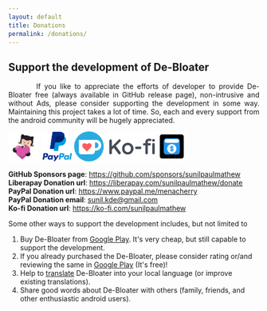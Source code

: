 ```yaml
---
layout: default
title: Donations
permalink: /donations/
---
```


<style>
    tab1 { padding-left: 4em; }
</style>

## Support the development of De-Bloater

<p style="text-align: justify;"><tab1>If you like to appreciate the efforts of developer to provide De-Bloater free (always available in GitHub release page), non-intrusive and without Ads, please consider supporting the development in some way. Maintaining this project takes a lot of time. So, each and every support from the android community will be hugely appreciated.</tab1></p>

<p><a href="https://github.com/sponsors/sunilpaulmathew" target="_blank"><img src="https://github.com/SmartPack/SmartPack.github.io/blob/master/assets/pic014.png?raw=true" alt="" height="60" /></a> <a href="https://liberapay.com/sunilpaulmathew/donate" target="_blank"><img src="https://liberapay.com/assets/widgets/donate.svg" alt="" height="60" /></a> <a href="https://www.paypal.me/menacherry" target="_blank"><img src="https://github.com/SmartPack/SmartPack.github.io/blob/master/assets/pic005.png?raw=true" alt="" height="60" /></a> <a href="https://ko-fi.com/sunilpaulmathew" target="_blank"><img src="https://github.com/SmartPack/SmartPack.github.io/blob/master/assets/pic010.png?raw=true" alt="" height="60" /></a> <a href="https://play.google.com/store/apps/details?id=com.smartpack.donate" target="_blank"><img src="https://github.com/SmartPack/SmartPack.github.io/blob/master/assets/pic009.png?raw=true" alt="" height="60" /></a></p>

<p><strong>GitHub Sponsors page</strong>: <a href="https://github.com/sponsors/sunilpaulmathew" target="_blank">https://github.com/sponsors/sunilpaulmathew</a><br><strong>Liberapay Donation url</strong>: <a href="https://liberapay.com/sunilpaulmathew/donate" target="_blank">https://liberapay.com/sunilpaulmathew/donate</a><br><strong>PayPal Donation url</strong>: <a href="https://www.paypal.me/menacherry" target="_blank">https://www.paypal.me/menacherry</a><br><strong>PayPal Donation  email</strong>: <a href="mailto:sunil.kde@gmail.com">sunil.kde@gmail.com</a><br><strong>Ko-fi Donation url</strong>: <a href="https://ko-fi.com/sunilpaulmathew" target="_blank">https://ko-fi.com/sunilpaulmathew</a>
</p>
     
Some other ways to support the development includes, but not limited to
<ol>
    <li>Buy De-Bloater from <a href="https://play.google.com/store/apps/details?id=com.sunilpaulmathew.debloater" target="_blank">Google Play</a>. It's very cheap, but still capable to support the development.</li>
    <li>If you already purchased the De-Bloater, please consider rating or/and reviewing the same in <a href="https://play.google.com/store/apps/details?id=com.sunilpaulmathew.debloater" target="_blank">Google Play</a> (It's free)!</li>
    <li>Help to <a href="https://poeditor.com/join/project?hash=BZS89Ev3WG" target="_blank">translate</a> De-Bloater into your local language (or improve existing translations).</li>
    <li>Share good words about De-Bloater with others (family, friends, and other enthusiastic android users).</li>
</ol>
